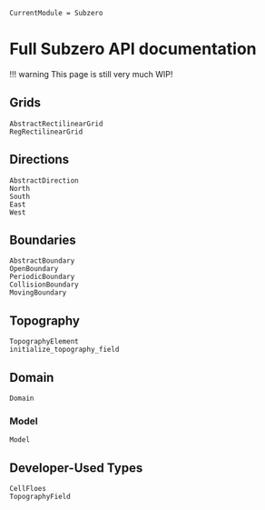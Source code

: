 ```@meta
CurrentModule = Subzero
```

# Full Subzero API documentation

!!! warning
    This page is still very much WIP!

## Grids

```@docs
AbstractRectilinearGrid
RegRectilinearGrid
```

## Directions
```@docs
AbstractDirection
North
South
East
West
```
## Boundaries
```@docs
AbstractBoundary
OpenBoundary
PeriodicBoundary
CollisionBoundary
MovingBoundary
```
## Topography
```@docs
TopographyElement
initialize_topography_field
```
## Domain
```@docs
Domain
```

### Model
```@docs
Model
```

## Developer-Used Types
```@docs
CellFloes
TopographyField
```
